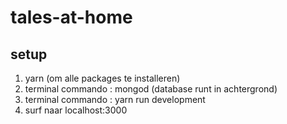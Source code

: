 # tales-at-home

## setup
1. yarn (om alle packages te installeren)
2. terminal commando : mongod (database runt in achtergrond)
3. terminal commando : yarn run development
4. surf naar localhost:3000
